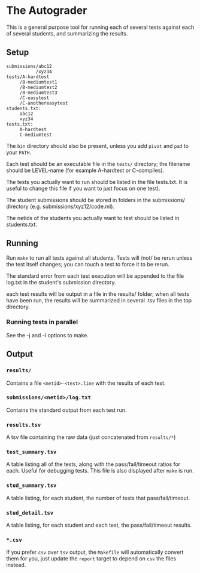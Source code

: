 The Autograder
==============

This is a general purpose tool for running each of several tests against each
of several students, and summarizing the results.

Setup
-----

    submissions/abc12
               /xyz34
    tests/A-hardtest
         /B-mediumtest1
         /B-mediumtest2
         /B-mediumtest3
         /C-easytest
         /C-anothereasytest
    students.txt:
         abc12
         xyz34
    tests.txt:
         A-hardtest
         C-mediumtest

The `bin` directory should also be present, unless you add `pivot` and `pad` to
your `PATH`.

Each test should be an executable file in the `tests/`
directory; the filename should be LEVEL-name (for example
A-hardtest or C-compiles).

The tests you actually want to run should be listed in the file tests.txt.  It
is useful to change this file if you want to just focus on one test).

The student submissions should be stored in folders in the submissions/
directory (e.g. submissions/xyz12/code.ml).

The netids of the students you actually want to test should be listed in
students.txt.


Running
-------

Run `make` to run all tests against all students.  Tests will
/not/ be rerun unless the test itself changes; you can touch a
test to force it to be rerun.

The standard error from each test execution will be appended to the file
log.txt in the student's submission directory.

each test results will be output in a file in the results/
folder; when all tests have been run, the results will be
summarized in several .tsv files in the top directory.

### Running tests in parallel

See the -j and -l options to make.


Output
------

### `results/`

Contains a file `<netid>-<test>.line` with the results of each test.

### `submissions/<netid>/log.txt`

Contains the standard output from each test run.

### `results.tsv`

A tsv file containing the raw data (just concatenated from `results/*`)

### `test_summary.tsv`

A table listing all of the tests, along with the pass/fail/timeout ratios for
each.  Useful for debugging tests.  This file is also displayed after `make` is run.

### `stud_summary.tsv`

A table listing, for each student, the number of tests that pass/fail/timeout.

### `stud_detail.tsv`

A table listing, for each student and each test, the pass/fail/timeout results.

### `*.csv`

If you prefer `csv` over `tsv` output, the `Makefile` will automatically convert
them for you, just update the `report` target to depend on `csv`
the files instead.



